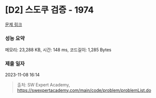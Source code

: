 # [D2] 스도쿠 검증 - 1974 

[문제 링크](https://swexpertacademy.com/main/code/problem/problemDetail.do?contestProbId=AV5Psz16AYEDFAUq) 

### 성능 요약

메모리: 23,288 KB, 시간: 148 ms, 코드길이: 1,285 Bytes

### 제출 일자

2023-11-08 16:14



> 출처: SW Expert Academy, https://swexpertacademy.com/main/code/problem/problemList.do